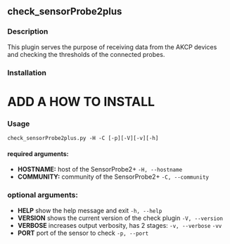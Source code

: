 ## check_sensorProbe2plus ##

### Description ###

This plugin serves the purpose of receiving data from the AKCP devices and checking the thresholds of the connected probes.

### Installation ###

# **ADD A HOW TO INSTALL** #

### Usage ###
```
check_sensorProbe2plus.py -H -C [-p][-V][-v][-h]
```
#### required arguments: ####
* **HOSTNAME:** host of the SensorProbe2+
  `` -H, --hostname  ``
* **COMMUNITY:** community of the SensorProbe2+
  `` -C, --community ``

### optional arguments: ###
* **HELP** show the help message and exit
  `` -h, --help ``
* **VERSION** shows the current version of the check plugin
  `` -V, --version ``
* **VERBOSE** increases output verbosity, has 2 stages:
  `` -v, --verbose ``
  `` -vv ``
* **PORT** port of the sensor to check
  `` -p, --port ``
